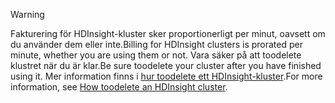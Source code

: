 

> [!WARNING]
> <span data-ttu-id="fc1e8-101">Fakturering för HDInsight-kluster sker proportionerligt per minut, oavsett om du använder dem eller inte.</span><span class="sxs-lookup"><span data-stu-id="fc1e8-101">Billing for HDInsight clusters is prorated per minute, whether you are using them or not.</span></span> <span data-ttu-id="fc1e8-102">Vara säker på att toodelete klustret när du är klar.</span><span class="sxs-lookup"><span data-stu-id="fc1e8-102">Be sure toodelete your cluster after you have finished using it.</span></span> <span data-ttu-id="fc1e8-103">Mer information finns i [hur toodelete ett HDInsight-kluster](../articles/hdinsight/hdinsight-delete-cluster.md).</span><span class="sxs-lookup"><span data-stu-id="fc1e8-103">For more information, see [How toodelete an HDInsight cluster](../articles/hdinsight/hdinsight-delete-cluster.md).</span></span>
> 
> 

